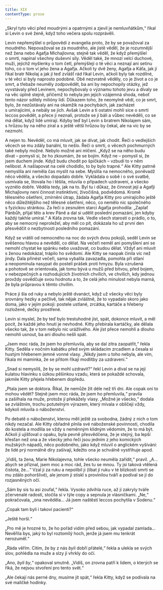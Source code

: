 ```yaml
---
title: XIX
contentType: prose
---
```


<section>

„Skryl tyto věci před moudrými a opatrnými a zjevil je nemluvňátkům,“ říkal si Levin o své ženě, když toho večera spolu rozprávěli.

Levin nepřemýšlel o průpovědi z evangelia proto, že by se považoval za moudrého. Nepovažoval se za moudrého, ale jistě věděl, že je rozumnější než žena nebo Agafja Michajlovna; stejně tak věděl, že když přemýšlel o smrti, napínal všechny duševní síly. Věděl také, že mnozí velcí duchové, muži, jejichž myšlenky o tom četl, přemýšlejí o té věci a neznají ani setinu toho, co o tom ví jeho žena a Agafja. Ačkoli ty dvě ženy, Agafja a Káťa, jak jí říkal bratr Nikolaj a jak jí teď zvlášť rád říkal Levin, ačkoli byly tak rozdílné, v té věci si byly naprosto podobné. Obě nezvratně věděly, co je život a co je smrt, a třebaže neuměly zodpovědět, ba ani by nepochopily otázky, jež vyvstávaly před Levinem, nepochybovaly o významu tohoto jevu a dívaly se na věc úplně stejně, přičemž to nebyla jen jejich vzájemná shoda, neboť tento názor sdílely milióny lidí. Důkazem toho, že neomylně vědí, co je smrt, bylo, že nezůstávaly ani na okamžik na pochybách, jak zacházet s umírajícími, a nebály se jich. Avšak Levin a ti ostatní mohli sice o smrti leccos povědět, a přece ji neznali, protože se jí báli a vůbec nevěděli, co se má dělat, když lidé umírají. Kdyby teď byl Levin s bratrem Nikolajem sám, s hrůzou by na něho zíral a s ještě větší hrůzou by čekal, ale na víc by se nezmohl.

A nejen to. Nevěděl, co má mluvit, jak se dívat, jak chodit. Řeči o vedlejších věcech se mu zdály banální, to nešlo. Řeči o smrti, o věcech pochmurných také nebyly možné. Nebylo možné ani mlčení. „Když se na něho budu dívat – pomyslí si, že ho zkoumám, že se bojím. Když ne – pomyslí si, že jsem duchem jinde. Když budu chodit po špičkách – vzbudí to v něm nelibost. A našlapovat na celé chodidlo, to by bylo trapné.“ Ale Kitty patrně nemyslila ani neměla čas myslit na sebe. Myslila na nemocného, poněvadž něco věděla, a všecko dopadalo dobře. Vykládala o sobě i o své svatbě, usmívala se, litovala ho i těšila, mluvila o případech uzdravení, a všecko vyznělo dobře. Věděla tedy, jak na to. Byl tu i důkaz, že činnost její a Agafji Michajlovny není činnost instinktivní, živočišná, podvědomá. Kromě tělesného ošetření, zmírnění útrap, žádala Agafja Kitty pro umírajícího ještě něco důležitějšího než tělesné ošetření, něco, co nemělo nic společného s fyzickou stránkou. Za řeči o zesnulém starci Agafja prohodila: „Zaplať Pánbůh, přijal tělo a krev Páně a dal si udělit poslední pomazání, jen kdyby každý takhle umíral.“ A Káťa zrovna tak. Vedle všech starostí o prádlo, o to, aby se nemocný neproležel, aby měl co pít, dokázala ho už první den přesvědčit o nezbytnosti posledního pomazání.

Když se vrátili od nemocného na noc do svých dvou pokojů, seděl Levin se svěšenou hlavou a nevěděl, co dělat. Na večeři neměl ani pomyšlení ani se nemohl chystat ke spánku nebo uvažovat, co budou dělat. Vždyť ani mluvit s ženou nedokázal, trápilo ho svědomí. Ale Kitty se naopak činila víc než jindy. Dala přinést večeři, sama vybalila zavazadla, pomohla při stlaní a neopominula nasypat do postelí prášek proti hmyzu. Byla vzrušená a pohotově se orientovala, jak tomu bývá u mužů před bitvou, před bojem, v nebezpečných a rozhodujících životních chvílích, ve chvílích, kdy jednou provždy osvědčuje svou hodnotu a to, že celá jeho minulost nebyla marná, že byla průpravou k těmto chvílím.

Práce jí šla od ruky a nebylo ještě dvanáct, když už všecky věci byly srovnány hezky a pečlivě, tak nějak zvláštně, že to vypadalo skoro jako doma, jako v jejím pokoji: postele ustlané, zrcátka, kartáče a hřebeny rozložené, dečky prostřené.

Levin si myslel, že by teď bylo trestuhodné jíst, spát, dokonce mluvit, a měl pocit, že každé jeho hnutí je nevhodné. Kitty přebírala kartáčky, ale dělala všecko tak, že v tom nebylo nic urážlivého. Ale jíst přece nemohli a dlouho nemohli usnout, ba ani dlouho nešli spát.

„Jsem moc ráda, že jsem ho přemluvila, aby se dal zítra zaopatřit,“ řekla Kitty. Seděla v nočním kabátku před svým skládacím zrcadlem a česala si hustým hřebenem jemné vonné vlasy. „Nikdy jsem u toho nebyla, ale vím, říkala mi maminka, že se přitom říkají modlitby za uzdravení.“

„Snad si nemyslíš, že by se mohl uzdravit?“ řekl Levin a díval se na její kulatou hlavinku s úzkou pěšinkou vzadu, která se pokaždé schovala, jakmile Kitty přejela hřebenem dopředu.

„Ptala jsem se doktora. Říkal, že nemůže žít déle než tři dni. Ale copak oni to mohou vědět? Stejně jsem moc ráda, že jsem ho přemluvila,“ pravila a zašilhala na muže, protože jí překážely vlasy. „Možné je všecko,“ dodala se zvláštním, trochu potutelným výrazem, který mívala v obličeji vždy, kdykoli mluvila o náboženství.

Po debatě o náboženství, kterou měli ještě za svobodna, žádný z nich o tom nikdy nezačal. Ale Kitty obřadně plnila své náboženské povinnosti, chodila do kostela a modlila se vždy s neměnným klidným vědomím, že to má být. Ačkoli ji ujišťoval o opaku, byla pevně přesvědčena, že je stejný, ba lepší křesťan než ona a že všecky jeho řeči jsou jedním z jeho komických mužských nápadů, něco podobného, jako když mluvil o anglickém vyšívání: že lidé prý normálně díry zašívají, kdežto ona je schválně vystřihuje apod.

„Vidíš, ta žena, Marie Nikolajevna, tohle všecko neuměla zařídit,“ pravil. „A… abych se přiznal, jsem moc a moc rád, žes tu se mnou. Ty jsi taková vtělená čistota, že…“ Vzal ji za ruku a nepolíbil ji (líbat jí ruku v té blízkosti smrti se mu zdálo pohoršlivé), ale jenom ji stiskl s provinilou tváří a podíval se jí do rozjasněných očí.

„Sám by sis tu asi zoufal,“ řekla. Vysoko zdvihla ruce, až jí zakryly tváře zčervenalé radostí, stočila si v týle copy a sepnula je vlásničkami. „Ne,“ pokračovala, „ona nevěděla… Já jsem naštěstí leccos pochytila v Sodenu.“

„Copak tam byli i takoví pacienti?“

„Ještě horší.“

„Pro mě je hrozné to, že ho pořád vidím před sebou, jak vypadal zamlada… Nevěřila bys, jaký to byl roztomilý hoch, jenže já jsem mu tenkrát nerozuměl.“

„Ráda věřím. Cítím, že by z nás _byli_ dobří přátelé,“ řekla a ulekla se svých slov, pohlédla na muže a slzy jí vhrkly do očí.

„Ano, _byli by_,“ opakoval smutně. „Vidíš, on zrovna patří k lidem, o kterých se říká, že nejsou stvoření pro tento svět.“

„Ale čekají nás perné dny, musíme jít spát,“ řekla Kitty, když se podívala na své maličké hodinky.

</section>
